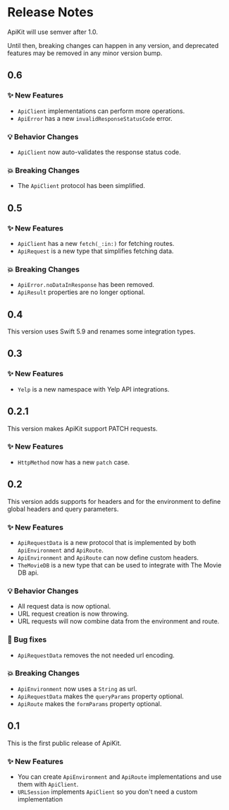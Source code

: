 # Release Notes

ApiKit will use semver after 1.0. 

Until then, breaking changes can happen in any version, and deprecated features may be removed in any minor version bump.



## 0.6

### ✨ New Features

* `ApiClient` implementations can perform more operations.
* `ApiError` has a new `invalidResponseStatusCode` error.

### 💡 Behavior Changes

* `ApiClient` now auto-validates the response status code.

### 💥 Breaking Changes

* The `ApiClient` protocol has been simplified.



## 0.5

### ✨ New Features

* `ApiClient` has a new `fetch(_:in:)` for fetching routes.
* `ApiRequest` is a new type that simplifies fetching data.

### 💥 Breaking Changes

* `ApiError.noDataInResponse` has been removed.
* `ApiResult` properties are no longer optional.



## 0.4

This version uses Swift 5.9 and renames some integration types.



## 0.3

### ✨ New Features

* `Yelp` is a new namespace with Yelp API integrations.



## 0.2.1

This version makes ApiKit support PATCH requests.

### ✨ New Features

* `HttpMethod` now has a new `patch` case.



## 0.2

This version adds supports for headers and for the environment to define global headers and query parameters.

### ✨ New Features

* `ApiRequestData` is a new protocol that is implemented by both `ApiEnvironment` and `ApiRoute`.
* `ApiEnvironment` and `ApiRoute` can now define custom headers.
* `TheMovieDB` is a new type that can be used to integrate with The Movie DB api. 

### 💡 Behavior Changes

* All request data is now optional.
* URL request creation is now throwing.
* URL requests will now combine data from the environment and route.

### 🐛 Bug fixes

* `ApiRequestData` removes the not needed url encoding.

### 💥 Breaking Changes

* `ApiEnvironment` now uses a `String` as url.
* `ApiRequestData` makes the `queryParams` property optional.
* `ApiRoute` makes the `formParams` property optional.



## 0.1

This is the first public release of ApiKit.

### ✨ New Features

* You can create `ApiEnvironment` and `ApiRoute` implementations and use them with `ApiClient`.
* `URLSession` implements `ApiClient` so you don't need a custom implementation
